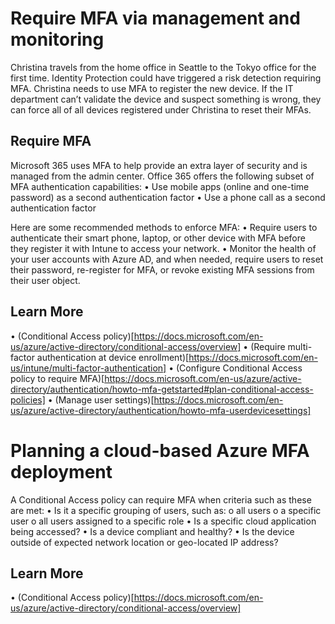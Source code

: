 # Require MFA via management and monitoring

Christina travels from the home office in Seattle to the Tokyo office for the first time. Identity Protection could have triggered a risk detection requiring  MFA. Christina needs to use MFA to register the new device. If the IT department can’t validate the device and suspect something is wrong, they can force all of all devices registered under Christina to reset their MFAs. 

## Require  MFA
Microsoft 365 uses MFA to help provide an extra layer of security and is managed from the admin center. Office 365 offers the following subset of MFA authentication capabilities:
•	Use mobile apps (online and one-time password) as a second authentication factor
•	Use a phone call as a second authentication factor

Here are some recommended methods to enforce MFA:
•	Require users to authenticate their smart phone, laptop, or other device with MFA before they register it with Intune to access your network.
•	Monitor the health of your user accounts with Azure AD, and when needed, require users to reset their password, re-register for MFA, or revoke existing MFA sessions from their user object.

## Learn More
•	(Conditional Access policy)[https://docs.microsoft.com/en-us/azure/active-directory/conditional-access/overview]
•	(Require multi-factor authentication at device enrollment)[https://docs.microsoft.com/en-us/intune/multi-factor-authentication]
•	(Configure Conditional Access policy to require MFA)[https://docs.microsoft.com/en-us/azure/active-directory/authentication/howto-mfa-getstarted#plan-conditional-access-policies]
•	(Manage user settings)[https://docs.microsoft.com/en-us/azure/active-directory/authentication/howto-mfa-userdevicesettings]

# Planning a cloud-based Azure MFA deployment

A Conditional Access policy can require MFA when criteria such as these are met:
•	Is it a specific grouping of users, such as: 
o	all users 
o	a specific user
o	all users assigned to a specific role
•	Is a specific cloud application being accessed?
•	Is a device compliant and healthy?
•	Is the device outside of expected network location or geo-located IP address?

## Learn More
•	 (Conditional Access policy)[https://docs.microsoft.com/en-us/azure/active-directory/conditional-access/overview]